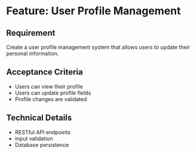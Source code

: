 # Feature: User Profile Management

## Requirement
Create a user profile management system that allows users to update their personal information.

## Acceptance Criteria
- Users can view their profile
- Users can update profile fields
- Profile changes are validated

## Technical Details
- RESTful API endpoints
- Input validation
- Database persistence